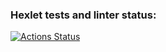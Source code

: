 ### Hexlet tests and linter status:
[![Actions Status](https://github.com/marentsov/python-project-83/actions/workflows/hexlet-check.yml/badge.svg)](https://github.com/marentsov/python-project-83/actions)
